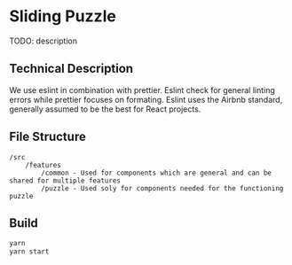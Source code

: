 # Sliding Puzzle

TODO: description

## Technical Description

We use eslint in combination with prettier.
Eslint check for general linting errors while prettier focuses on formating.
Eslint uses the Airbnb standard, generally assumed to be the best for React projects.

## File Structure

```
/src
    /features
        /common - Used for components which are general and can be shared for multiple features
        /puzzle - Used soly for components needed for the functioning puzzle
```

## Build

```bash
yarn
yarn start
```
